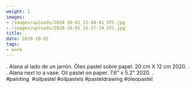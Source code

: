 ```yaml
---
weight: 1
images:
- /images/uploads/2020-10-01_21-48-01_UTC.jpg
- /images/uploads/2020-10-01_16-37-19_UTC.jpg
title: .
date: 2020-10-01
tags:
- work
---
```


.
Alana al lado de un jarrón.
Óleo pastel sobre papel.
20 cm X 12 cm 
2020.
.
.
Alana next to a vase.
Oil pastel on paper.
7.6" x 5.2"
2020.
.
#painting  #oilpastel #oilpastels #pasteldrawing #óleopastel
